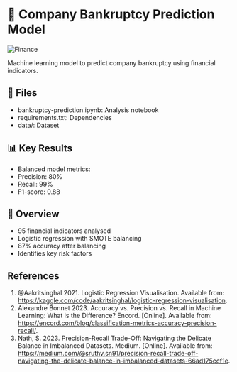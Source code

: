 # 🏦 Company Bankruptcy Prediction Model

![Finance](https://media2.giphy.com/media/v1.Y2lkPTc5MGI3NjExZTdvM2lneDBsemNoZjlwOHF3c3hoa2Y1aDlmZnJ4bDI4eWh2eGtkeSZlcD12MV9pbnRlcm5hbF9naWZfYnlfaWQmY3Q9Zw/S4178TW2Rm1LW/giphy.gif)

Machine learning model to predict company bankruptcy using financial indicators.

## 📁 Files
- bankruptcy-prediction.ipynb: Analysis notebook
- requirements.txt: Dependencies
- data/: Dataset

## 📊 Key Results
- Balanced model metrics:
 - Precision: 80%
 - Recall: 99%
 - F1-score: 0.88

## 🎯 Overview
- 95 financial indicators analysed
- Logistic regression with SMOTE balancing
- 87% accuracy after balancing
- Identifies key risk factors

## References
1. @Aakritsinghal 2021. Logistic Regression Visualisation. Available from: https://kaggle.com/code/aakritsinghal/logistic-regression-visualisation.
2. Alexandre Bonnet 2023. Accuracy vs. Precision vs. Recall in Machine Learning: What is the Difference? Encord. [Online]. Available from: https://encord.com/blog/classification-metrics-accuracy-precision-recall/.
3. Nath, S. 2023. Precision-Recall Trade-Off: Navigating the Delicate Balance in Imbalanced Datasets. Medium. [Online]. Available from: https://medium.com/@sruthy.sn91/precision-recall-trade-off-navigating-the-delicate-balance-in-imbalanced-datasets-66ad175ccf1e.
